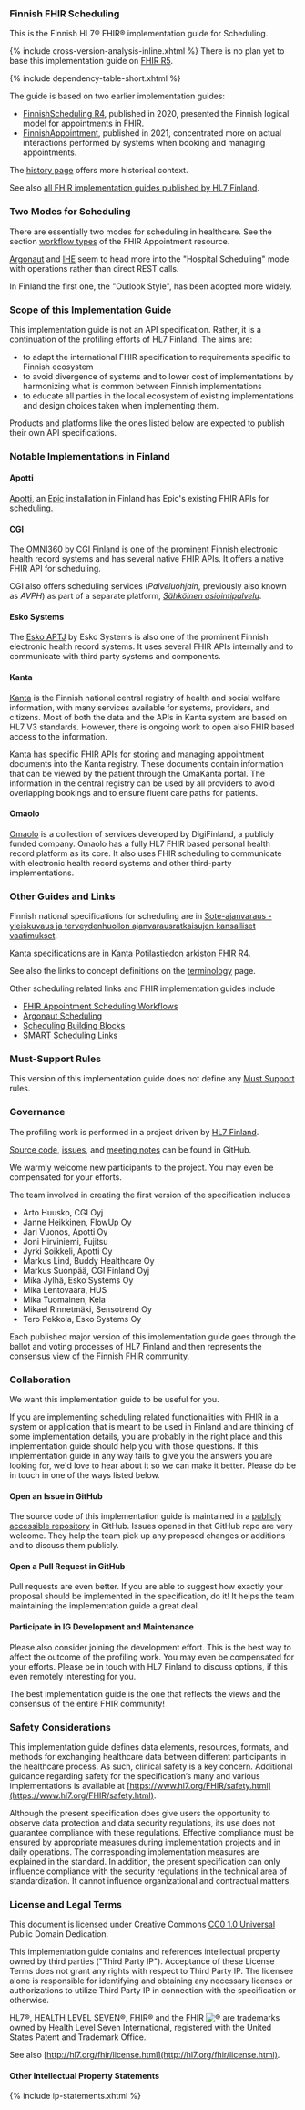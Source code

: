 ### Finnish FHIR Scheduling

This is the Finnish HL7® FHIR® implementation guide for Scheduling.

{% include cross-version-analysis-inline.xhtml %} There is no plan yet to base this implementation
guide on [FHIR R5](https://hl7.org/fhir/R5/).

{% include dependency-table-short.xhtml %}

The guide is based on two earlier implementation guides:
* [FinnishScheduling R4](https://simplifier.net/finnishschedulingr4/), published in 2020, presented
  the Finnish logical model for appointments in FHIR.
* [FinnishAppointment](https://simplifier.net/finnishappointment), published in 2021, concentrated
  more on actual interactions performed by systems when booking and managing appointments.

The [history page](versions.html) offers more historical context.

See also [all FHIR implementation guides published by HL7 Finland](https://hl7.fi/fhir/).

### Two Modes for Scheduling

There are essentially two modes for scheduling in healthcare. See the section
[workflow types](https://hl7.org/fhir/r5/appointment.html#workflow-types) of the FHIR Appointment
resource.

[Argonaut](https://fhir.org/guides/argonaut/scheduling/) and
[IHE](https://github.com/IHE/ITI.Scheduling/) seem to head more into the "Hospital Scheduling" mode
with operations rather than direct REST calls.

In Finland the first one, the "Outlook Style", has been adopted more widely.

### Scope of this Implementation Guide

This implementation guide is not an API specification. Rather, it is a continuation of the
profiling efforts of HL7 Finland. The aims are:
* to adapt the international FHIR specification to requirements specific to Finnish ecosystem
* to avoid divergence of systems and to lower cost of implementations by harmonizing what is common
  between Finnish implementations
* to educate all parties in the local ecosystem of existing implementations and design choices
  taken when implementing them.

Products and platforms like the ones listed below are expected to publish their own API
specifications.

### Notable Implementations in Finland

#### Apotti

[Apotti](https://www.apotti.fi/en/), an [Epic](https://www.epic.com/) installation in Finland has
Epic's existing FHIR APIs for scheduling.

#### CGI

The [OMNI360](https://www.cgi.com/fi/fi/tuoteratkaisut/omni360) by CGI Finland is one of the
prominent Finnish electronic health record systems and has several native FHIR APIs. It offers a
native FHIR API for scheduling.

CGI also offers scheduling services (*Palveluohjain*, previously also known as *AVPH*) as part of
a separate platform,
[*Sähköinen asiointipalvelu*](https://www.cgi.com/fi/fi/tuoteratkaisut/sahkoinen-asiointialusta).

#### Esko Systems

The [Esko APTJ](https://eskosystems.fi/tuoteperhe/integraatiot/) by Esko Systems is also one of the
prominent Finnish electronic health record systems. It uses several FHIR APIs internally and to
communicate with third party systems and components.

#### Kanta

[Kanta](https://www.kanta.fi/) is the Finnish national central registry of health and social
welfare information, with many services available for systems, providers, and citizens. Most of
both the data and the APIs in Kanta system are based on HL7 V3 standards. However, there is
ongoing work to open also FHIR based access to the information.

Kanta has specific FHIR APIs for storing and managing appointment documents into the Kanta
registry. These documents contain information that can be viewed by the patient through the
OmaKanta portal. The information in the central registry can be used by all providers to avoid
overlapping bookings and to ensure fluent care paths for patients.

#### Omaolo

[Omaolo](https://www.omaolo.fi) is a collection of services developed by DigiFinland, a publicly
funded company. Omaolo has a fully HL7 FHIR based personal health record platform as its core. It
also uses FHIR scheduling to communicate with electronic health record systems and other
third-party implementations.

### Other Guides and Links

Finnish national specifications for scheduling are in
[Sote-ajanvaraus - yleiskuvaus ja terveydenhuollon ajanvarausratkaisujen kansalliset vaatimukset](https://yhteistyotilat.fi/wiki08/display/THLAJANJULK).

Kanta specifications are in
[Kanta Potilastiedon arkiston FHIR R4](https://simplifier.net/kanta-potilastiedon-arkiston-fhir-r4).

See also the links to concept definitions on the
[terminology](terminology.html#other-terminologies) page.

Other scheduling related links and FHIR implementation guides include
* [FHIR Appointment Scheduling Workflows](https://www.hl7.org/fhir/appointment.html#workflow-types)
* [Argonaut Scheduling](https://fhir.org/guides/argonaut/scheduling/)
* [Scheduling Building Blocks](https://confluence.hl7.org/display/AP/Scheduling+Building+Blocks)
* [SMART Scheduling Links](https://github.com/smart-on-fhir/smart-scheduling-links)

### Must-Support Rules

This version of this implementation guide does not define any
[Must Support](https://build.fhir.org/profiling.html#obligations) rules.

### Governance

The profiling work is performed in a project driven by [HL7 Finland](https://www.hl7.fi).

[Source code](https://github.com/fhir-fi/finnish-scheduling),
[issues](https://github.com/fhir-fi/finnish-scheduling/issues), and
[meeting notes](https://github.com/fhir-fi/finnish-scheduling/wiki/Meeting-memos) can be found in
GitHub.

We warmly welcome new participants to the project. You
may even be compensated for your efforts.

The team involved in creating the first version of the specification includes
* Arto Huusko, CGI Oyj
* Janne Heikkinen, FlowUp Oy
* Jari Vuonos, Apotti Oy
* Joni Hirviniemi, Fujitsu
* Jyrki Soikkeli, Apotti Oy
* Markus Lind, Buddy Healthcare Oy
* Markus Suonpää, CGI Finland Oyj
* Mika Jylhä, Esko Systems Oy
* Mika Lentovaara, HUS
* Mika Tuomainen, Kela
* Mikael Rinnetmäki, Sensotrend Oy
* Tero Pekkola, Esko Systems Oy

Each published major version of this implementation guide goes through the ballot and voting
processes of HL7 Finland and then represents the consensus view of the Finnish FHIR community.

### Collaboration

We want this implementation guide to be useful for you.

If you are implementing scheduling related functionalities with FHIR in a system or application
that is meant to be used in Finland and are thinking of some implementation details, you are
probably in the right place and this implementation guide should help you with those questions. If
this implementation guide in any way fails to give you the answers you are looking for, we'd love
to hear about it so we can make it better. Please do be in touch in one of the ways listed below.

#### Open an Issue in GitHub

The source code of this implementation guide is maintained in a
[publicly accessible repository](https://github.com/fhir-fi/finnish-scheduling) in GitHub.
Issues opened in that GitHub repo are very welcome. They help the team pick up any proposed changes
or additions and to discuss them publicly.

#### Open a Pull Request in GitHub

Pull requests are even better. If you are able to suggest how exactly your proposal should be
implemented in the specification, do it! It helps the team maintaining the implementation guide a
great deal.

#### Participate in IG Development and Maintenance

Please also consider joining the development effort. This is the best way to affect the outcome of
the profiling work. You may even be compensated for your efforts. Please be in touch with HL7
Finland to discuss options, if this even remotely interesting for you.

The best implementation guide is the one that reflects the views and the consensus of the entire
FHIR community!

### Safety Considerations
This implementation guide defines data elements, resources, formats, and methods for exchanging
healthcare data between different participants in the healthcare process. As such, clinical safety
is a key concern. Additional guidance regarding safety for the specification’s many and various
implementations is available at
[https://www.hl7.org/FHIR/safety.html](https://www.hl7.org/FHIR/safety.html).

Although the present specification does give users the opportunity to observe data protection and
data security regulations, its use does not guarantee compliance with these regulations. Effective
compliance must be ensured by appropriate measures during implementation projects and in daily
operations. The corresponding implementation measures are explained in the standard. In addition,
the present specification can only influence compliance with the security regulations in the
technical area of standardization. It cannot influence organizational and contractual matters.

### License and Legal Terms 

This document is licensed under Creative Commons
[CC0 1.0 Universal](https://creativecommons.org/publicdomain/zero/1.0/) Public Domain Dedication.

This implementation guide contains and references intellectual property owned by third parties
("Third Party IP"). Acceptance of these License Terms does not grant any rights with respect to
Third Party IP. The licensee alone is responsible for identifying and obtaining any necessary
licenses or authorizations to utilize Third Party IP in connection with the specification or
otherwise.

HL7®, HEALTH LEVEL SEVEN®, FHIR® and the FHIR <img src="icon-fhir-16.png"
style="float: none; margin: 0px; padding: 0px; vertical-align: bottom"/>&reg; are trademarks owned
by Health Level Seven International, registered with the United States Patent and Trademark Office.

See also [http://hl7.org/fhir/license.html](http://hl7.org/fhir/license.html).

#### Other Intellectual Property Statements

{% include ip-statements.xhtml %}
